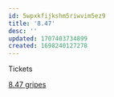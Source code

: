 ```yaml
---
id: 5wpxkfijkshm5riwvim5ez9
title: '8.47'
desc: ''
updated: 1707403734899
created: 1698240127278
---
```

Tickets 

[8.47 gripes](https://confluence.apak.com/live/pages/viewpage.action?spaceKey=~chris.brain&title=Ideas+and+Nice+To+Haves)